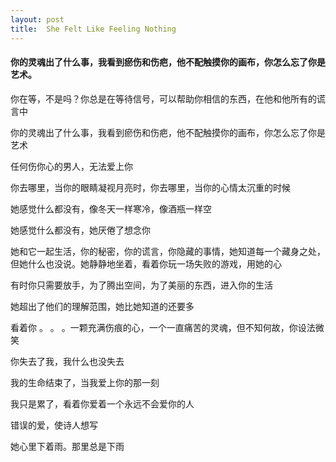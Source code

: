 ```yaml
---
layout: post
title:  She Felt Like Feeling Nothing
---
```

#### 你的灵魂出了什么事，我看到瘀伤和伤疤，他不配触摸你的画布，你怎么忘了你是艺术。
<!-- more -->
你在等，不是吗？你总是在等待信号，可以帮助你相信的东西，在他和他所有的谎言中

你的灵魂出了什么事，我看到瘀伤和伤疤，他不配触摸你的画布，你怎么忘了你是艺术

任何伤你心的男人，无法爱上你

你去哪里，当你的眼睛凝视月亮时，你去哪里，当你的心情太沉重的时候

她感觉什么都没有，像冬天一样寒冷，像酒瓶一样空

她感觉什么都没有，她厌倦了想念你

她和它一起生活，你的秘密，你的谎言，你隐藏的事情，她知道每一个藏身之处，但她什么也没说。她静静地坐着，看着你玩一场失败的游戏，用她的心

有时你只需要放手，为了腾出空间，为了美丽的东西，进入你的生活

她超出了他们的理解范围，她比她知道的还要多

看着你 。 。 。一颗充满伤痕的心，一个一直痛苦的灵魂，但不知何故，你设法微笑

你失去了我，我什么也没失去

我的生命结束了，当我爱上你的那一刻

我只是累了，看着你爱着一个永远不会爱你的人

错误的爱，使诗人想写

她心里下着雨。那里总是下雨